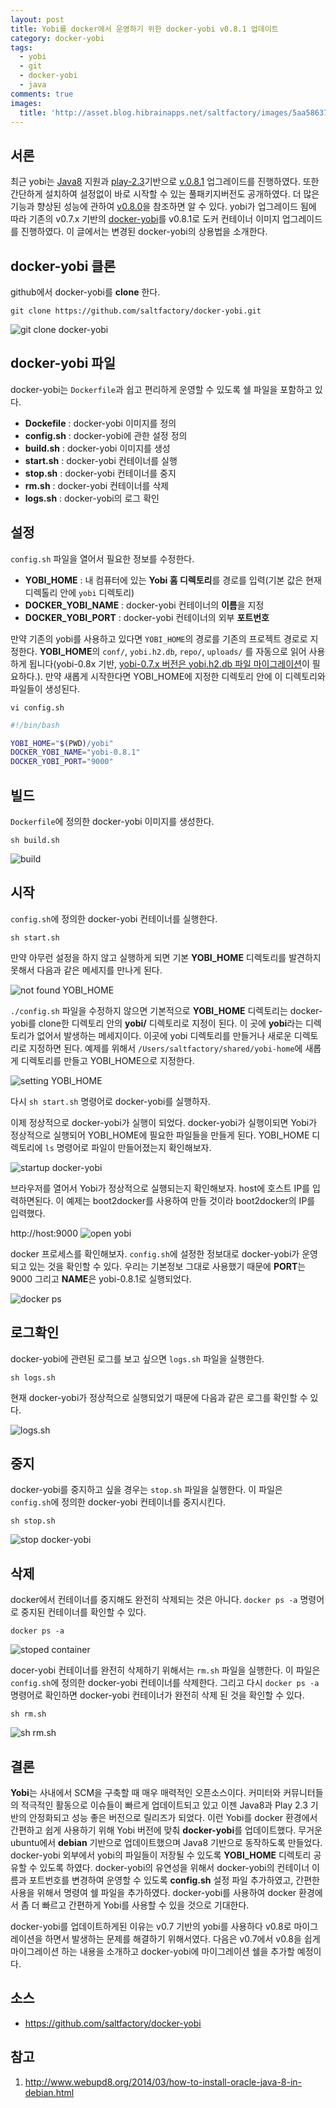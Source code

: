 ```yaml
---
layout: post
title: Yobi를 docker에서 운영하기 위한 docker-yobi v0.8.1 업데이트
category: docker-yobi
tags:
  - yobi
  - git
  - docker-yobi
  - java
comments: true
images:
  title: 'http://asset.blog.hibrainapps.net/saltfactory/images/5aa58637-424f-4c28-9d19-acd6d0ad0686'
---
```


##  서론

최근 yobi는 [Java8](http://www.oracle.com/technetwork/java/javase/overview/java8-2100321.html) 지원과  [play-2.3](https://www.playframework.com/documentation/2.3.x/Home)기반으로 [v.0.8.1](https://github.com/naver/yobi/releases/tag/v0.8.1) 업그레이드를 진행하였다. 또한 간단하게 설치하여 설정없이 바로 시작할 수 있는 풀패키지버전도 공개하였다. 더 많은 기능과 향상된 성능에 관하여 [v0.8.0](https://github.com/naver/yobi/releases/tag/v0.8.0)을 참조하면 알 수 있다. yobi가 업그레이드 됨에 따라 기존의 v0.7.x 기반의 [docker-yobi](https://github.com/saltfactory/docker-yobi)를 v0.8.1로 도커 컨테이너 이미지 업그레이드를 진행하였다. 이 글에서는 변경된 docker-yobi의 상용법을 소개한다.

<!--more-->

## docker-yobi 클론

github에서 docker-yobi를 **clone** 한다.

```
git clone https://github.com/saltfactory/docker-yobi.git
```

![git clone docker-yobi](http://asset.blog.hibrainapps.net/saltfactory/images/f735ca78-957c-4866-9df4-f0bedcb7df11)

## docker-yobi 파일

docker-yobi는 `Dockerfile`과 쉽고 편리하게 운영할  수 있도록 쉘 파일을 포함하고 있다.
- **Dockefile** :  docker-yobi 이미지를 정의
- **config.sh** : docker-yobi에 관한 설정 정의
- **build.sh** : docker-yobi 이미지를 생성
- **start.sh** : docker-yobi 컨테이너를 실행
- **stop.sh** : docker-yobi 컨테이너를 중지
- **rm.sh** : docker-yobi 컨테이너를 삭제
- **logs.sh** : docker-yobi의 로그 확인

## 설정

`config.sh` 파일을 열어서 필요한 정보를 수정한다.

- **YOBI_HOME** : 내 컴퓨터에 있는 **Yobi 홈 디렉토리**를 경로를 입력(기본 값은 현재 디렉톨리 안에 `yobi` 디렉토리)
- **DOCKER_YOBI_NAME** : docker-yobi 컨테이너의 **이름**을 지정
- **DOCKER_YOBI_PORT** : docker-yobi 컨테이너의 외부 **포트번호**

만약 기존의 yobi를 사용하고 있다면 `YOBI_HOME`의 경로를 기존의 프로젝트 경로로 지정한다. **YOBI_HOME**의 `conf/`, `yobi.h2.db`, `repo/`, `uploads/` 를 자동으로 읽어 사용하게 됩니다(yobi-0.8x 기반, [yobi-0.7.x 버전은 yobi.h2.db 파일 마이그레이션](https://github.com/naver/yobi/blob/next/docs/ko/update-next-branch-to-0.8.0.md)이 필요하다.). 만약 새롭게 시작한다면 YOBI_HOME에 지정한 디렉토리 안에 이 디렉토리와 파일들이 생성된다.

```
vi config.sh
```
```bash
#!/bin/bash

YOBI_HOME="$(PWD)/yobi"
DOCKER_YOBI_NAME="yobi-0.8.1"
DOCKER_YOBI_PORT="9000"
```

## 빌드

`Dockerfile`에 정의한 docker-yobi 이미지를 생성한다.

```
sh build.sh
```

![build](http://asset.blog.hibrainapps.net/saltfactory/images/42f3dee5-6196-41db-86da-f3eadaeb0e39)

## 시작

`config.sh`에 정의한 docker-yobi 컨테이너를 실행한다.

```
sh start.sh
```
만약 아무런 설정을 하지 않고 실행하게 되면 기본 **YOBI_HOME** 디렉토리를 발견하지 못해서 다음과 같은 메세지를 만나게 된다.

![not found YOBI_HOME](http://asset.blog.hibrainapps.net/saltfactory/images/62905290-eebc-4a88-a0be-266e1f7b677d)

`./config.sh` 파일을 수정하지 않으면 기본적으로 **YOBI_HOME** 디렉토리는 docker-yobi를 clone한 디렉토리 안의 **yobi/** 디렉토리로 지정이 된다. 이 곳에 **yobi**라는 디렉토리가 없어서 발생하는 메세지이다. 이곳에 yobi 디렉토리를 만들거나 새로운 디렉토리로 지정하면 된다. 예제를 위해서 `/Users/saltfactory/shared/yobi-home`에 새롭게 디렉토리를 만들고 YOBI_HOME으로 지정한다.

![setting YOBI_HOME](http://asset.blog.hibrainapps.net/saltfactory/images/84c14270-c1c1-4909-ba6e-e3744d1cec43)

다시 `sh start.sh` 명령어로 docker-yobi를 실행하자.

이제 정상적으로 docker-yobi가 실행이 되었다. docker-yobi가 실행이되면 Yobi가 정상적으로 실행되어 YOBI_HOME에 필요한 파일들을 만들게 된다. YOBI_HOME 디렉토리에 `ls` 명령어로 파일이 만들어졌는지 확인해보자.

![startup docker-yobi](http://asset.blog.hibrainapps.net/saltfactory/images/695ce50a-4f6e-43eb-9087-7662652f2dcb)

브라우저를 열어서 Yobi가 정상적으로 실행되는지 확인해보자. host에 호스트 IP를 입력하면된다. 이 예제는 boot2docker를 사용하여 만들 것이라 boot2docker의 IP를 입력했다.

http://host:9000
![open yobi](http://asset.blog.hibrainapps.net/saltfactory/images/3fb22afb-85b4-4db6-8892-8292e040f7fa)

docker 프로세스를 확인해보자. `config.sh`에 설정한 정보대로 docker-yobi가 운영되고 있는 것을 확인할 수 있다. 우리는 기본정보 그대로 사용했기 때문에 **PORT**는 9000 그리고 **NAME**은 yobi-0.8.1로 실행되었다.

![docker ps](http://asset.blog.hibrainapps.net/saltfactory/images/2ad4ad32-0575-4949-b2e0-cee65b6c34db)

## 로그확인

docker-yobi에 관련된 로그를 보고 싶으면 `logs.sh` 파일을 실행한다.

```
sh logs.sh
````

현재 docker-yobi가 정상적으로 실행되었기 때문에 다음과 같은 로그를 확인할 수 있다.

![logs.sh](http://asset.blog.hibrainapps.net/saltfactory/images/56e03610-bb91-4159-b2b7-c64566f92060)


## 중지

docker-yobi를 중지하고 싶을 경우는 `stop.sh` 파일을 실행한다. 이 파일은 `config.sh`에 정의한 docker-yobi 컨테이너를 중지시킨다.

```
sh stop.sh
```
![stop docker-yobi](http://asset.blog.hibrainapps.net/saltfactory/images/9326798e-b822-4e91-bf04-ba5db6200ed1)


## 삭제

docker에서 컨테이너를 중지해도 완전히 삭제되는 것은 아니다. `docker ps -a` 명령어로 중지된 컨테이너를 확인할 수 있다.

```
docker ps -a
```
![stoped container](http://asset.blog.hibrainapps.net/saltfactory/images/957a6b4f-73dc-4a59-9153-32c26154a591)

docer-yobi 컨테이너를 완전히 삭제하기 위해서는 `rm.sh` 파일을 실행한다. 이 파일은 `config.sh`에 정의한 docker-yobi 컨테이너를 삭제한다. 그리고 다시 `docker ps -a` 명령어로 확인하면 docker-yobi 컨테이너가 완전히 삭제 된 것을 확인할 수 있다.

```
sh rm.sh
```

![sh rm.sh](http://asset.blog.hibrainapps.net/saltfactory/images/b88231f9-875c-4f0e-b706-d3e9284576a9)

## 결론

**Yobi**는 사내에서 SCM을 구축할 때 매우 매력적인 오픈소스이다. 커미터와 커뮤니터들의 적극적인 활동으로 이슈들이 빠르게 업데이트되고 있고 이젠 Java8과 Play 2.3 기반의 안정화되고 성능 좋은 버전으로 릴리즈가 되었다. 이런 Yobi를 docker 환경에서 간편하고 쉽게 사용하기 위해 Yobi 버전에 맞춰 **docker-yobi**를 업데이트했다. 무거운 ubuntu에서 **debian** 기반으로 업데이트했으며 Java8 기반으로 동작하도록 만들었다. docker-yobi 외부에서 yobi의 파일들이 저장될 수 있도록 **YOBI_HOME** 디렉토리 공유할 수 있도록 하였다. docker-yobi의 유연성을 위해서 docker-yobi의 컨테이너 이름과 포트번호를 변경하여 운영할 수 있도록 **config.sh** 설정 파일 추가하였고, 간편한 사용을 위해서 명령여 쉘 파일을 추가하였다. docker-yobi를 사용하여 docker 환경에서 좀 더 빠르고 간편하게 Yobi를 사용할 수 있을 것으로 기대한다.

docker-yobi를 업데이트하게된 이유는 v0.7 기반의 yobi를 사용하다 v0.8로 마이그레이션을 하면서 발생하는 문제를 해결하기 위해서였다. 다음은 v0.7에서 v0.8을 쉽게 마이그레이션 하는 내용을 소개하고 docker-yobi에 마이그레이션 쉘을 추가할 예정이다.


## 소스

- https://github.com/saltfactory/docker-yobi

## 참고

1. http://www.webupd8.org/2014/03/how-to-install-oracle-java-8-in-debian.html

